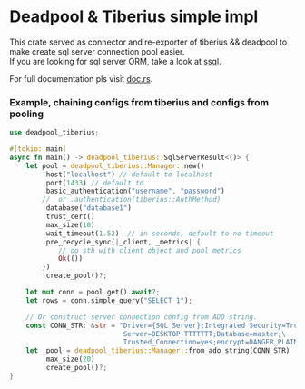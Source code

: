 # Deadpool & Tiberius simple impl

This crate served as connector and re-exporter of tiberius && deadpool to make create sql server connection pool easier.   
If you are looking for sql server ORM, take a look at [ssql](https://github.com/Geo-W/ssql).  

For full documentation pls visit [doc.rs](https://docs.rs/deadpool-tiberius/latest/deadpool_tiberius/).

### Example, chaining configs from tiberius and configs from pooling
```rust
use deadpool_tiberius;

#[tokio::main]
async fn main() -> deadpool_tiberius::SqlServerResult<()> {
    let pool = deadpool_tiberius::Manager::new()
        .host("localhost") // default to localhost
        .port(1433) // default to 
        .basic_authentication("username", "password")
        //  or .authentication(tiberius::AuthMethod)
        .database("database1")
        .trust_cert()
        .max_size(10)
        .wait_timeout(1.52)  // in seconds, default to no timeout
        .pre_recycle_sync(|_client, _metrics| {
            // do sth with client object and pool metrics
            Ok(())
        })
        .create_pool()?;

    let mut conn = pool.get().await?;
    let rows = conn.simple_query("SELECT 1");

    // Or construct server connection config from ADO string.
    const CONN_STR: &str = "Driver={SQL Server};Integrated Security=True;\
                            Server=DESKTOP-TTTTTTT;Database=master;\
                            Trusted_Connection=yes;encrypt=DANGER_PLAINTEXT;";
    let _pool = deadpool_tiberius::Manager::from_ado_string(CONN_STR)
        .max_size(20)
        .create_pool()?;
}

```
